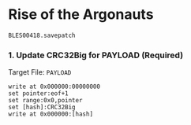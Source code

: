 # Rise of the Argonauts  

`BLES00418.savepatch`

### 1. Update CRC32Big for PAYLOAD (Required)

Target File: `PAYLOAD`

```
write at 0x000000:00000000
set pointer:eof+1
set range:0x0,pointer
set [hash]:CRC32Big
write at 0x000000:[hash]
```

